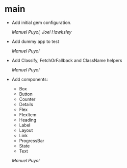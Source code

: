 # main

* Add initial gem configuration.

    *Manuel Puyol, Joel Hawksley*

* Add dummy app to test

    *Manuel Puyol*

* Add Classify, FetchOrFallback and ClassName helpers

    *Manuel Puyol*

* Add components:
    * Box
    * Button
    * Counter
    * Details
    * Flex
    * FlexItem
    * Heading
    * Label
    * Layout
    * Link
    * ProgressBar
    * State
    * Text

    *Manuel Puyol*
